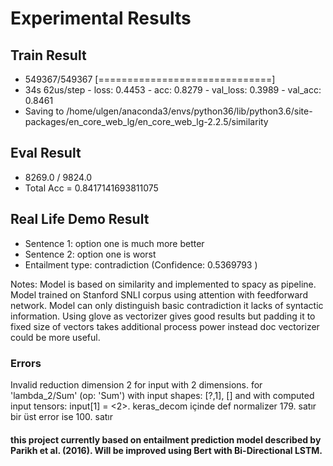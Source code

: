 # Experimental Results

## Train Result

* 549367/549367 [==============================]
* 34s 62us/step - loss: 0.4453 - acc: 0.8279 - val_loss: 0.3989 - val_acc: 0.8461
* Saving to /home/ulgen/anaconda3/envs/python36/lib/python3.6/site-packages/en_core_web_lg/en_core_web_lg-2.2.5/similarity

## Eval Result

* 8269.0 / 9824.0 
* Total Acc = 0.8417141693811075

## Real Life Demo Result

* Sentence 1: option one is much more better
* Sentence 2: option one is worst
* Entailment type: contradiction (Confidence: 0.5369793 )

Notes: Model is based on similarity and implemented to spacy as pipeline. Model trained on Stanford SNLI corpus using attention
with feedforward network. Model can only distinguish basic contradiction it lacks of syntactic information. 
Using glove as vectorizer gives good results but padding it to fixed size of vectors takes additional process power instead doc
vectorizer could be more useful. 




### Errors

Invalid reduction dimension 2 for input with 2 dimensions. for 'lambda_2/Sum' (op: 'Sum') with input shapes: [?,1], [] and with computed input tensors: input[1] = <2>.
keras_decom içinde def normalizer 179. satır
bir üst error ise 100. satır



#### this project currently based on entailment prediction model described by Parikh et al. (2016). Will be improved using Bert with Bi-Directional LSTM.
